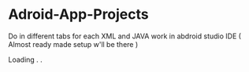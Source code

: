 # Adroid-App-Projects
Do in different tabs for each XML and JAVA work in abdroid studio IDE ( Almost ready made setup w'll be there )

Loading . . 
